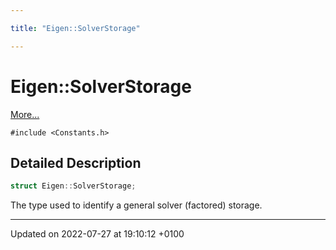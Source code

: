 ```yaml
---

title: "Eigen::SolverStorage"

---
```


# Eigen::SolverStorage



 [More...](#detailed-description)


`#include <Constants.h>`

## Detailed Description

```cpp
struct Eigen::SolverStorage;
```


The type used to identify a general solver (factored) storage. 

-------------------------------

Updated on 2022-07-27 at 19:10:12 +0100